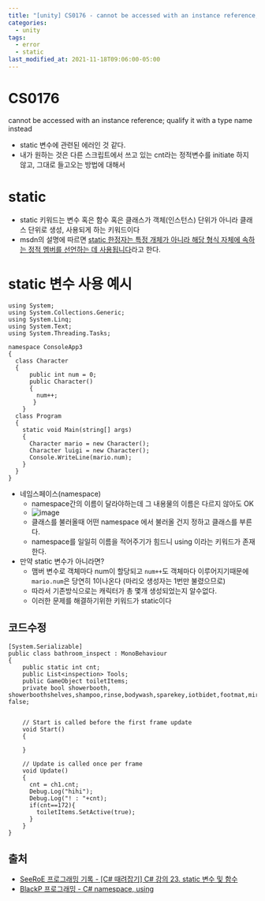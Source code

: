 ```yaml
---
title: "[unity] CS0176 - cannot be accessed with an instance reference; qualify it with a type name instead"
categories:
  - unity
tags:
  - error
  - static
last_modified_at: 2021-11-18T09:06:00-05:00
---
```

# CS0176
cannot be accessed with an instance reference; qualify it with a type name instead
- static 변수에 관련된 에러인 것 같다.
- 내가 원하는 것은 다른 스크립트에서 쓰고 있는 cnt라는 정적변수를 initiate 하지 않고, 그대로 들고오는 방법에 대해서

# static
- static 키워드는 변수 혹은 함수 혹은 클래스가 객체(인스턴스) 단위가 아니라 클래스 단위로 생성, 사용되게 하는 키워드이다
- msdn의 설명에 따르면 <u>static 한정자는 특정 개체가 아니라 해당 형식 자체에 속하는 정적 멤버를 선언하는 데 사용됩니다</u>라고 한다.

# static 변수 사용 예시
```
using System;
using System.Collections.Generic;
using System.Linq;
using System.Text;
using System.Threading.Tasks;

namespace ConsoleApp3
{
  class Character
  {
      public int num = 0;
      public Character()
      {
        num++;
       }
    }
  class Program
  {
    static void Main(string[] args)
    {
      Character mario = new Character();
      Character luigi = new Character();
      Console.WriteLine(mario.num);
    }
  }
}
```
- 네임스페이스(namespace)
  - namespace간의 이름이 달라야하는데 그 내용물의 이름은 다르지 않아도 OK
  - ![image](https://user-images.githubusercontent.com/69496570/142608856-16d0734d-8e48-4533-b56a-e385e0c7ec87.png)
  - 클래스를 불러올때 어떤 namespace 에서 불러올 건지 정하고 클래스를 부른다.
  - namespace를 일일히 이름을 적어주기가 힘드니 using 이라는 키워드가 존재한다.
- 만약 static 변수가 아니라면?
  - 맴버 변수로 객체마다 num이 할당되고 `num++`도 객체마다 이루어지기때문에 `mario.num`은 당연히 1이나온다 (마리오 생성자는 1번만 불렸으므로)
  - 따라서 기존방식으로는 캐릭터가 총 몇개 생성되었는지 알수없다.
  - 이러한 문제를 해결하기위한 키워드가 static이다

## 코드수정
```
[System.Serializable]
public class bathroom_inspect : MonoBehaviour
{
    public static int cnt;
    public List<inspection> Tools;
    public GameObject toiletItems;
    private bool showerbooth, showerboothshelves,shampoo,rinse,bodywash,sparekey,iotbidet,footmat,mirrorandshelves,medicine,toothpaste,tissue,shaver,dryer,towel,coat,washstand,towelhanger= false;


    // Start is called before the first frame update
    void Start()
    {

    }

    // Update is called once per frame
    void Update()
    {
      cnt = ch1.cnt;
      Debug.Log("hihi");
      Debug.Log("! : "+cnt);
      if(cnt==172){
        toiletItems.SetActive(true);
      }
    }
}
```

## 출처
- [SeeRoE 프로그래밍 기록 - [C# 때려잡기] C# 강의 23. static 변수 및 함수](https://see-ro-e.tistory.com/120)
- [BlackP 프로그래밍 - C# namespace, using](https://m.blog.naver.com/bug_ping/221425846342)
